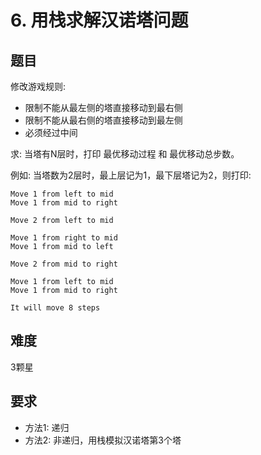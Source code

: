 # 6. 用栈求解汉诺塔问题

## 题目
修改游戏规则: 
* 限制不能从最左侧的塔直接移动到最右侧
* 限制不能从最右侧的塔直接移动到最左侧
* 必须经过中间

求: 当塔有N层时，打印 最优移动过程 和 最优移动总步数。


例如: 当塔数为2层时，最上层记为1，最下层塔记为2，则打印:
```text
Move 1 from left to mid
Move 1 from mid to right

Move 2 from left to mid

Move 1 from right to mid
Move 1 from mid to left

Move 2 from mid to right

Move 1 from left to mid
Move 1 from mid to right

It will move 8 steps
```

## 难度
3颗星


## 要求
* 方法1: 递归
* 方法2: 非递归，用栈模拟汉诺塔第3个塔
